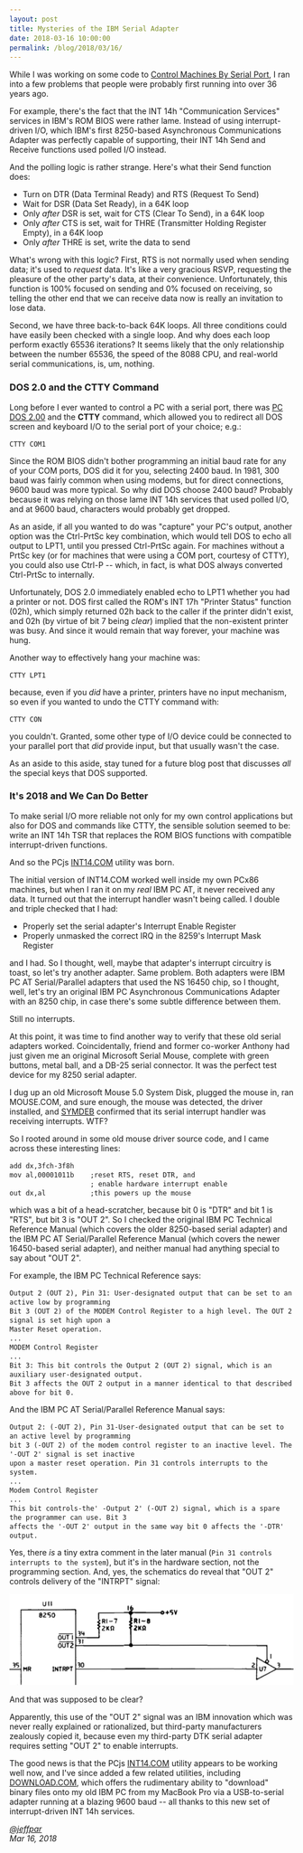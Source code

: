 ```yaml
---
layout: post
title: Mysteries of the IBM Serial Adapter
date: 2018-03-16 10:00:00
permalink: /blog/2018/03/16/
---
```


While I was working on some code to [Control Machines By Serial Port](/blog/2018/03/10/), I ran into a few
problems that people were probably first running into over 36 years ago.

For example, there's the fact that the INT 14h "Communication Services" services in IBM's ROM BIOS were
rather lame.  Instead of using interrupt-driven I/O, which IBM's first 8250-based Asynchronous Communications
Adapter was perfectly capable of supporting, their INT 14h Send and Receive functions used polled I/O instead.

And the polling logic is rather strange.  Here's what their Send function does:

- Turn on DTR (Data Terminal Ready) and RTS (Request To Send)
- Wait for DSR (Data Set Ready), in a 64K loop
- Only *after* DSR is set, wait for CTS (Clear To Send), in a 64K loop
- Only *after* CTS is set, wait for THRE (Transmitter Holding Register Empty), in a 64K loop
- Only *after* THRE is set, write the data to send

What's wrong with this logic?  First, RTS is not normally used when sending data; it's used to *request* data.
It's like a very gracious RSVP, requesting the pleasure of the other party's data, at their convenience.
Unfortunately, this function is 100% focused on sending and 0% focused on receiving, so telling the other end
that we can receive data now is really an invitation to lose data.

Second, we have three back-to-back 64K loops.  All three conditions could have easily been checked with a single
loop.  And why does each loop perform exactly 65536 iterations?  It seems likely that the only relationship between
the number 65536, the speed of the 8088 CPU, and real-world serial communications, is, um, nothing.

### DOS 2.0 and the CTTY Command

Long before I ever wanted to control a PC with a serial port, there was [PC DOS 2.00](/disks/pcx86/dos/ibm/2.00/)
and the **CTTY** command, which allowed you to redirect all DOS screen and keyboard I/O to the serial port of your
choice; e.g.:

    CTTY COM1

Since the ROM BIOS didn't bother programming an initial baud rate for any of your COM ports, DOS did it for you,
selecting 2400 baud.  In 1981, 300 baud was fairly common when using modems, but for direct connections, 9600 baud was
more typical.  So why did DOS choose 2400 baud?  Probably because it was relying on those lame INT 14h services that
used polled I/O, and at 9600 baud, characters would probably get dropped.

As an aside, if all you wanted to do was "capture" your PC's output, another option was the Ctrl-PrtSc key combination,
which would tell DOS to echo all output to LPT1, until you pressed Ctrl-PrtSc again.  For machines without a PrtSc
key (or for machines that were using a COM port, courtesy of CTTY), you could also use Ctrl-P -- which, in fact, is what
DOS always converted Ctrl-PrtSc to internally.

Unfortunately, DOS 2.0 immediately enabled echo to LPT1 whether you had a printer or not.  DOS first called the
ROM's INT 17h "Printer Status" function (02h), which simply returned 02h back to the caller if the printer didn't
exist, and 02h (by virtue of bit 7 being *clear*) implied that the non-existent printer was busy.  And since it would
remain that way forever, your machine was hung.

Another way to effectively hang your machine was:

    CTTY LPT1

because, even if you *did* have a printer, printers have no input mechanism, so even if you wanted to undo
the CTTY command with:

    CTTY CON

you couldn't.  Granted, some other type of I/O device could be connected to your parallel port that *did* provide
input, but that usually wasn't the case.

As an aside to this aside, stay tuned for a future blog post that discusses *all* the special keys that DOS supported.

### It's 2018 and We Can Do Better

To make serial I/O more reliable not only for my own control applications but also for DOS and commands like CTTY,
the sensible solution seemed to be: write an INT 14h TSR that replaces the ROM BIOS functions with compatible
interrupt-driven functions.

And so the PCjs [INT14.COM](/tests/pcx86/testmon/int14/) utility was born.

The initial version of INT14.COM worked well inside my own PCx86 machines, but when I ran it on my *real* IBM PC AT,
it never received any data.  It turned out that the interrupt handler wasn't being called.  I double and triple
checked that I had:

- Properly set the serial adapter's Interrupt Enable Register
- Properly unmasked the correct IRQ in the 8259's Interrupt Mask Register

and I had.  So I thought, well, maybe that adapter's interrupt circuitry is toast, so let's try another adapter.  Same
problem.  Both adapters were IBM PC AT Serial/Parallel adapters that used the NS 16450 chip, so I thought, well, let's
try an original IBM PC Asynchronous Communications Adapter with an 8250 chip, in case there's some subtle difference
between them.

Still no interrupts.

At this point, it was time to find another way to verify that these old serial adapters worked.  Coincidentally,
friend and former co-worker Anthony had just given me an original Microsoft Serial Mouse, complete with green buttons,
metal ball, and a DB-25 serial connector.  It was the perfect test device for my 8250 serial adapter.

I dug up an old Microsoft Mouse 5.0 System Disk, plugged the mouse in, ran MOUSE.COM, and sure enough, the mouse
was detected, the driver installed, and [SYMDEB](/blog/2018/02/25/) confirmed that its serial interrupt handler was
receiving interrupts.  WTF?

So I rooted around in some old mouse driver source code, and I came across these interesting lines:

    add dx,3fch-3f8h
    mov al,00001011b    ;reset RTS, reset DTR, and
                        ; enable hardware interrupt enable
    out dx,al           ;this powers up the mouse

which was a bit of a head-scratcher, because bit 0 is "DTR" and bit 1 is "RTS", but bit 3 is "OUT 2".  So I checked
the original IBM PC Technical Reference Manual (which covers the older 8250-based serial adapter) and the IBM PC AT
Serial/Parallel Reference Manual (which covers the newer 16450-based serial adapter), and neither manual had anything
special to say about "OUT 2".

For example, the IBM PC Technical Reference says:

    Output 2 (OUT 2), Pin 31: User-designated output that can be set to an active low by programming
    Bit 3 (OUT 2) of the MODEM Control Register to a high level. The OUT 2 signal is set high upon a
    Master Reset operation.
    ...
    MODEM Control Register
    ...
    Bit 3: This bit controls the Output 2 (OUT 2) signal, which is an auxiliary user-designated output.
    Bit 3 affects the OUT 2 output in a manner identical to that described above for bit 0.

And the IBM PC AT Serial/Parallel Reference Manual says:

    Output 2: (-OUT 2), Pin 31-User-designated output that can be set to an active level by programming
    bit 3 (-OUT 2) of the modem control register to an inactive level. The '-OUT 2' signal is set inactive
    upon a master reset operation. Pin 31 controls interrupts to the system.
    ...
    Modem Control Register
    ...
    This bit controls-the' -Output 2' (-OUT 2) signal, which is a spare the programmer can use. Bit 3
    affects the '-OUT 2' output in the same way bit 0 affects the '-DTR' output.

Yes, there *is* a tiny extra comment in the later manual (`Pin 31 controls interrupts to the system`),
but it's in the hardware section, not the programming section.  And, yes, the schematics do reveal that
"OUT 2" controls delivery of the "INTRPT" signal:

![IBM RS-232-OUT2](/blog/images/ibm-rs232-out2.png)

And that was supposed to be clear?

Apparently, this use of the "OUT 2" signal was an IBM innovation which was never really explained or rationalized,
but third-party manufacturers zealously copied it, because even my third-party DTK serial adapter requires setting
"OUT 2" to enable interrupts.

The good news is that the PCjs [INT14.COM](/tests/pcx86/testmon/int14/INT14.TXT) utility appears to be working well
now, and I've since added a few related utilities, including [DOWNLOAD.COM](/tests/pcx86/testmon/int14/DOWNLOAD.TXT),
which offers the rudimentary ability to "download" binary files onto my old IBM PC from my MacBook Pro via a 
USB-to-serial adapter running at a blazing 9600 baud -- all thanks to this new set of interrupt-driven INT 14h services.

*[@jeffpar](https://jeffpar.com)*  
*Mar 16, 2018*
